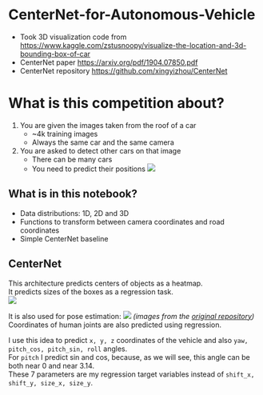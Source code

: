 # CenterNet-for-Autonomous-Vehicle

* Took 3D visualization code from https://www.kaggle.com/zstusnoopy/visualize-the-location-and-3d-bounding-box-of-car
* CenterNet paper https://arxiv.org/pdf/1904.07850.pdf
* CenterNet repository https://github.com/xingyizhou/CenterNet

# What is this competition about?
1. You are given the images taken from the roof of a car
    * ~4k training images
    * Always the same car and the same camera
2. You are asked to detect other cars on that image
    * There can be many cars
    * You need to predict their positions
![](https://i.ibb.co/7RJ2Wbs/results-33-2.png)

## What is in this notebook?
* Data distributions: 1D, 2D and 3D
* Functions to transform between camera coordinates and road coordinates
* Simple CenterNet baseline

## CenterNet
This architecture predicts centers of objects as a heatmap.  
It predicts sizes of the boxes as a regression task.  
![](https://github.com/xingyizhou/CenterNet/raw/master/readme/fig2.png)

It is also used for pose estimation:
![](https://raw.githubusercontent.com/xingyizhou/CenterNet/master/readme/pose3.png)
*(images from the [original repository](https://github.com/xingyizhou/CenterNet))*  
Coordinates of human joints are also predicted using regression.  

I use this idea to predict `x, y, z` coordinates of the vehicle and also `yaw, pitch_cos, pitch_sin, roll` angles.  
For `pitch` I predict sin and cos, because, as we will see, this angle can be both near 0 and near 3.14.  
These 7 parameters are my regression target variables instead of `shift_x, shift_y, size_x, size_y`.  
